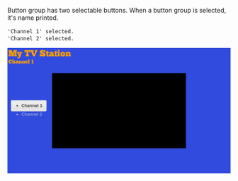 Button group has two selectable buttons. When a button group is selected, it's name printed.
```
'Channel 1' selected.
'Channel 2' selected.
```
<img src="screenshot1.jpg">